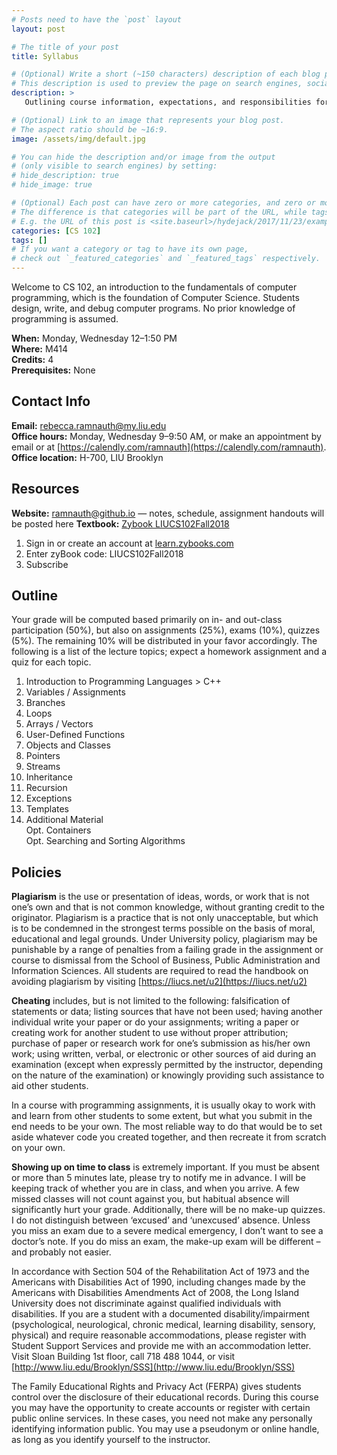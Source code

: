 ```yaml
---
# Posts need to have the `post` layout
layout: post

# The title of your post
title: Syllabus

# (Optional) Write a short (~150 characters) description of each blog post.
# This description is used to preview the page on search engines, social media, etc.
description: >
   Outlining course information, expectations, and responsibilities for CS 102: Introduction to Programming

# (Optional) Link to an image that represents your blog post.
# The aspect ratio should be ~16:9.
image: /assets/img/default.jpg

# You can hide the description and/or image from the output
# (only visible to search engines) by setting:
# hide_description: true
# hide_image: true

# (Optional) Each post can have zero or more categories, and zero or more tags.
# The difference is that categories will be part of the URL, while tags will not.
# E.g. the URL of this post is <site.baseurl>/hydejack/2017/11/23/example-content/
categories: [CS 102]
tags: []
# If you want a category or tag to have its own page,
# check out `_featured_categories` and `_featured_tags` respectively.
---
```

Welcome to CS 102, an introduction to the fundamentals of computer programming, 
which is the foundation of Computer Science. Students design, write, and debug 
computer programs. No prior knowledge of programming is assumed.

**When:** Monday, Wednesday 12–1:50 PM <br>
**Where:** M414 <br>
**Credits:** 4 <br>
**Prerequisites:** None

## Contact Info
**Email:** rebecca.ramnauth@my.liu.edu <br>
**Office hours:** Monday, Wednesday 9–9:50 AM, or make an appointment by email or at [https://calendly.com/ramnauth](https://calendly.com/ramnauth).  <br>
**Office location:** H-700, LIU Brooklyn

## Resources
**Website:** ramnauth@github.io — notes, schedule, assignment handouts will be posted here
**Textbook:** [Zybook LIUCS102Fall2018](https://learn.zybooks.com/zybook/LIUCS102Fall2018)
1. Sign in or create an account at [learn.zybooks.com](learn.zybooks.com)
2. Enter zyBook code: LIUCS102Fall2018
3. Subscribe

## Outline 
Your grade will be computed based primarily on in- and out-class participation (50%), but also on assignments (25%), exams (10%), quizzes (5%). The remaining 10% will be distributed in your favor accordingly. The following is a list of the lecture topics; expect a homework assignment and a quiz for each topic.

1. Introduction to Programming Languages > C++
2. Variables / Assignments
3. Branches
4. Loops
5. Arrays / Vectors
6. User-Defined Functions
7. Objects and Classes
8. Pointers
9. Streams
10. Inheritance
11. Recursion
12. Exceptions
13. Templates
14. Additional Material <br>
Opt. Containers <br>
Opt. Searching and Sorting Algorithms

## Policies

**Plagiarism** is the use or presentation of ideas, words, or work that is not one’s own and that is not common knowledge, without granting credit to the originator. Plagiarism is a practice that is not only unacceptable, but which is to be condemned in the strongest terms possible on the basis of moral, educational and legal grounds. Under University policy, plagiarism may be punishable by a range of penalties from a failing grade in the assignment or course to dismissal from the School of Business, Public Administration and Information Sciences. All students are required to read the handbook on avoiding plagiarism by visiting [https://liucs.net/u2](https://liucs.net/u2)

**Cheating** includes, but is not limited to the following: falsification of statements or data; listing sources that have not been used; having another individual write your paper or do your assignments; writing a paper or creating work for another student to use without proper attribution; purchase of paper or research work for one’s submission as his/her own work; using written, verbal, or electronic or other sources of aid during an examination (except when expressly permitted by the instructor, depending on the nature of the examination) or knowingly providing such assistance to aid other students.

In a course with programming assignments, it is usually okay to work with and learn from other students to some extent, but what you submit in the end needs to be your own. The most reliable way to do that would be to set aside whatever code you created together, and then recreate it from scratch on your own.

**Showing up on time to class** is extremely important. If you must be absent or more than 5 minutes late, please try to notify me in advance. I will be keeping track of whether you are in class, and when you arrive. A few missed classes will not count against you, but habitual absence will significantly hurt your grade. Additionally, there will be no make-up quizzes. I do not distinguish between ‘excused’ and ‘unexcused’ absence. Unless you miss an exam due to a severe medical emergency, I don’t want to see a doctor’s note. If you do miss an exam, the make-up exam will be different – and probably not easier.

In accordance with Section 504 of the Rehabilitation Act of 1973 and the Americans with Disabilities Act of 1990, including changes made by the Americans with Disabilities Amendments Act of 2008, the Long Island University does not discriminate against qualified individuals with disabilities. If you are a student with a documented disability/impairment (psychological, neurological, chronic medical, learning disability, sensory, physical) and require reasonable accommodations, please register with Student Support Services and provide me with an accommodation letter. Visit Sloan Building 1st floor, call 718 488 1044, or visit [http://www.liu.edu/Brooklyn/SSS](http://www.liu.edu/Brooklyn/SSS)

The Family Educational Rights and Privacy Act (FERPA) gives students control over the disclosure of their educational records. During this course you may have the opportunity to create accounts or register with certain public online services. In these cases, you need not make any personally identifying information public. You may use a pseudonym or online handle, as long as you identify yourself to the instructor.
